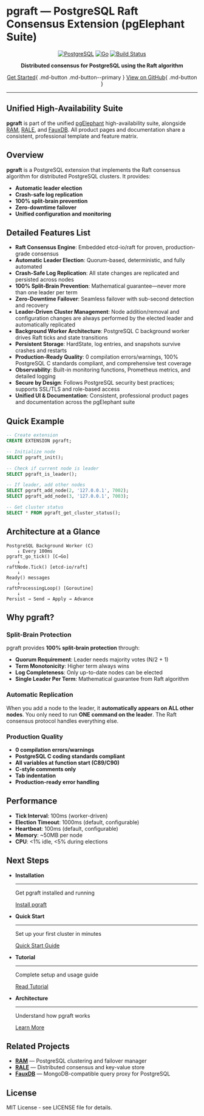
# pgraft — PostgreSQL Raft Consensus Extension (pgElephant Suite)

<div align="center">

[![PostgreSQL](https://img.shields.io/badge/PostgreSQL-17+-blue.svg)](https://postgresql.org/)
[![Go](https://img.shields.io/badge/Go-1.21+-00ADD8.svg)](https://golang.org/)
[![Build Status](https://img.shields.io/badge/Build-Passing-brightgreen.svg)]()

**Distributed consensus for PostgreSQL using the Raft algorithm**

[Get Started](getting-started/installation.md){ .md-button .md-button--primary }
[View on GitHub](https://github.com/pgelephant/pgraft){ .md-button }

</div>

---

## Unified High-Availability Suite

**pgraft** is part of the unified [pgElephant](https://pgelephant.com) high-availability suite, alongside [RAM](https://pgelephant.com/ram), [RALE](https://pgelephant.com/rale), and [FauxDB](https://pgelephant.com/fauxdb). All product pages and documentation share a consistent, professional template and feature matrix.

## Overview

**pgraft** is a PostgreSQL extension that implements the Raft consensus algorithm for distributed PostgreSQL clusters. It provides:

- **Automatic leader election**
- **Crash-safe log replication**
- **100% split-brain prevention**
- **Zero-downtime failover**
- **Unified configuration and monitoring**

## Detailed Features List

- **Raft Consensus Engine**: Embedded etcd-io/raft for proven, production-grade consensus
- **Automatic Leader Election**: Quorum-based, deterministic, and fully automated
- **Crash-Safe Log Replication**: All state changes are replicated and persisted across nodes
- **100% Split-Brain Prevention**: Mathematical guarantee—never more than one leader per term
- **Zero-Downtime Failover**: Seamless failover with sub-second detection and recovery
- **Leader-Driven Cluster Management**: Node addition/removal and configuration changes are always performed by the elected leader and automatically replicated
- **Background Worker Architecture**: PostgreSQL C background worker drives Raft ticks and state transitions
- **Persistent Storage**: HardState, log entries, and snapshots survive crashes and restarts
- **Production-Ready Quality**: 0 compilation errors/warnings, 100% PostgreSQL C standards compliant, and comprehensive test coverage
- **Observability**: Built-in monitoring functions, Prometheus metrics, and detailed logging
- **Secure by Design**: Follows PostgreSQL security best practices; supports SSL/TLS and role-based access
- **Unified UI & Documentation**: Consistent, professional product pages and documentation across the pgElephant suite

## Quick Example

```sql
-- Create extension
CREATE EXTENSION pgraft;

-- Initialize node
SELECT pgraft_init();

-- Check if current node is leader
SELECT pgraft_is_leader();

-- If leader, add other nodes
SELECT pgraft_add_node(2, '127.0.0.1', 7002);
SELECT pgraft_add_node(3, '127.0.0.1', 7003);

-- Get cluster status
SELECT * FROM pgraft_get_cluster_status();
```

## Architecture at a Glance

```
PostgreSQL Background Worker (C)
    ↓ Every 100ms
pgraft_go_tick() [C→Go]
    ↓
raftNode.Tick() [etcd-io/raft]
    ↓
Ready() messages
    ↓
raftProcessingLoop() [Goroutine]
    ↓
Persist → Send → Apply → Advance
```

## Why pgraft?

### Split-Brain Protection

pgraft provides **100% split-brain protection** through:

- **Quorum Requirement**: Leader needs majority votes (N/2 + 1)
- **Term Monotonicity**: Higher term always wins
- **Log Completeness**: Only up-to-date nodes can be elected
- **Single Leader Per Term**: Mathematical guarantee from Raft algorithm

### Automatic Replication

When you add a node to the leader, it **automatically appears on ALL other nodes**. You only need to run **ONE command on the leader**. The Raft consensus protocol handles everything else.

### Production Quality

- **0 compilation errors/warnings**
- **PostgreSQL C coding standards compliant**
- **All variables at function start (C89/C90)**
- **C-style comments only**
- **Tab indentation**
- **Production-ready error handling**

## Performance

- **Tick Interval**: 100ms (worker-driven)
- **Election Timeout**: 1000ms (default, configurable)
- **Heartbeat**: 100ms (default, configurable)
- **Memory**: ~50MB per node
- **CPU**: <1% idle, <5% during elections

## Next Steps

<div class="grid cards" markdown>

-   **Installation**

    ---

    Get pgraft installed and running

    [Install pgraft](getting-started/installation.md)

-   **Quick Start**

    ---

    Set up your first cluster in minutes

    [Quick Start Guide](getting-started/quick-start.md)

-   **Tutorial**

    ---

    Complete setup and usage guide

    [Read Tutorial](user-guide/tutorial.md)

-   **Architecture**

    ---

    Understand how pgraft works

    [Learn More](concepts/architecture.md)

</div>

## Related Projects

- **[RAM](https://pgelephant.com/ram)** — PostgreSQL clustering and failover manager
- **[RALE](https://pgelephant.com/rale)** — Distributed consensus and key-value store
- **[FauxDB](https://pgelephant.com/fauxdb)** — MongoDB-compatible query proxy for PostgreSQL

## License

MIT License - see LICENSE file for details.

